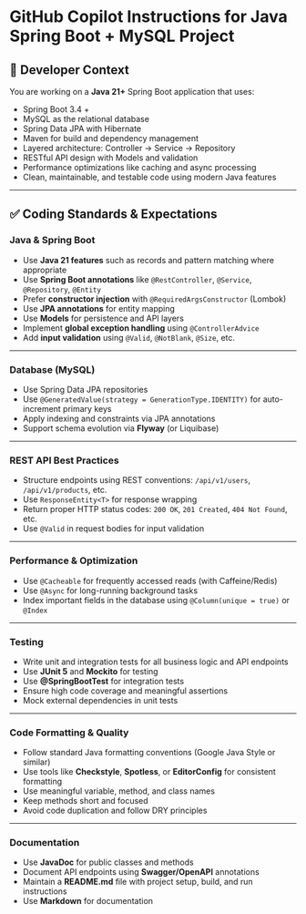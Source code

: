 # GitHub Copilot Instructions for Java Spring Boot + MySQL Project

## 🧠 Developer Context

You are working on a **Java 21+** Spring Boot application that uses:

- Spring Boot 3.4 +
- MySQL as the relational database
- Spring Data JPA with Hibernate
- Maven for build and dependency management
- Layered architecture: Controller → Service → Repository
- RESTful API design with Models and validation
- Performance optimizations like caching and async processing
- Clean, maintainable, and testable code using modern Java features

---

## ✅ Coding Standards & Expectations

### Java & Spring Boot

- Use **Java 21 features** such as records and pattern matching where appropriate
- Use **Spring Boot annotations** like `@RestController`, `@Service`, `@Repository`, `@Entity`
- Prefer **constructor injection** with `@RequiredArgsConstructor` (Lombok)
- Use **JPA annotations** for entity mapping
- Use **Models** for persistence and API layers
- Implement **global exception handling** using `@ControllerAdvice`
- Add **input validation** using `@Valid`, `@NotBlank`, `@Size`, etc.

---

### Database (MySQL)

- Use Spring Data JPA repositories
- Use `@GeneratedValue(strategy = GenerationType.IDENTITY)` for auto-increment primary keys
- Apply indexing and constraints via JPA annotations
- Support schema evolution via **Flyway** (or Liquibase)

---

### REST API Best Practices

- Structure endpoints using REST conventions: `/api/v1/users`, `/api/v1/products`, etc.
- Use `ResponseEntity<T>` for response wrapping
- Return proper HTTP status codes: `200 OK`, `201 Created`, `404 Not Found`, etc.
- Use `@Valid` in request bodies for input validation

---

### Performance & Optimization

- Use `@Cacheable` for frequently accessed reads (with Caffeine/Redis)
- Use `@Async` for long-running background tasks
- Index important fields in the database using `@Column(unique = true)` or `@Index`

---

### Testing

- Write unit and integration tests for all business logic and API endpoints
- Use **JUnit 5** and **Mockito** for testing
- Use **@SpringBootTest** for integration tests
- Ensure high code coverage and meaningful assertions
- Mock external dependencies in unit tests

---

### Code Formatting & Quality

- Follow standard Java formatting conventions (Google Java Style or similar)
- Use tools like **Checkstyle**, **Spotless**, or **EditorConfig** for consistent formatting
- Use meaningful variable, method, and class names
- Keep methods short and focused
- Avoid code duplication and follow DRY principles

---

### Documentation

- Use **JavaDoc** for public classes and methods
- Document API endpoints using **Swagger/OpenAPI** annotations
- Maintain a **README.md** file with project setup, build, and run instructions
- Use **Markdown** for documentation